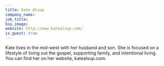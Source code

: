 ```yaml
---
title: Kate Alsup
company_name:
job_title:
bio_image:
website: http://www.katealsup.com/
is_guest: true
---
```


Kate lives in the mid-west with her husband and son. She is focused on a lifestyle of living out the gospel, supporting family, and intentional living. You can find her on her website, katealsup.com.
